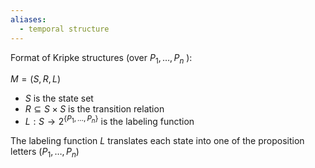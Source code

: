 ```yaml
---
aliases:
  - temporal structure
---
```

Format of Kripke structures (over $P_1 ,\dots, P_n$ ):

$M = (S, R, L)$

- $S$ is the state set
- $R \subseteq S \times S$ is the transition relation 
- $L: S \rightarrow 2^{\{P_1, \dots, P_n\}}$  is the labeling function


The labeling function $L$ translates each state into one of the proposition letters ($P_1, \dots, P_n$)
